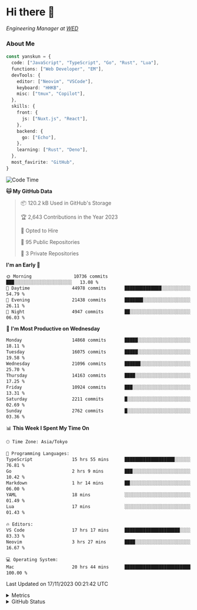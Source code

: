 # Hi there&nbsp;:wave:

<!-- ![Alt text](https://spotify-recently-played-readme.vercel.app/api?user=31kynbuubkiu3r4qh4hjuaglhfay) -->

_Engineering Manager at [WED](https://github.com/wedinc)_

### About Me

```ts
const yanskun = {
  code: ["JavaScript", "TypeScript", "Go", "Rust", "Lua"],
  functions: ["Web Developer", "EM"],
  devTools: {
    editor: ["Neovim", "VSCode"],
    keyboard: "HHKB",
    misc: ["tmux", "Copilot"],
  },
  skills: {
    front: {
      js: ["Nuxt.js", "React"],
    },
    backend: {
      go: ["Echo"],
    },
    learning: ["Rust", "Deno"],
  },
  most_favirite: "GitHub",
}
```

<!--START_SECTION:waka-->
![Code Time](http://img.shields.io/badge/Code%20Time-557%20hrs%2029%20mins-blue)

**🐱 My GitHub Data** 

> 📦 120.2 kB Used in GitHub's Storage 
 > 
> 🏆 2,643 Contributions in the Year 2023
 > 
> 💼 Opted to Hire
 > 
> 📜 95 Public Repositories 
 > 
> 🔑 3 Private Repositories 
 > 
**I'm an Early 🐤** 

```text
🌞 Morning                10736 commits       ███░░░░░░░░░░░░░░░░░░░░░░   13.08 % 
🌆 Daytime                44978 commits       ██████████████░░░░░░░░░░░   54.79 % 
🌃 Evening                21438 commits       ███████░░░░░░░░░░░░░░░░░░   26.11 % 
🌙 Night                  4947 commits        ██░░░░░░░░░░░░░░░░░░░░░░░   06.03 % 
```
📅 **I'm Most Productive on Wednesday** 

```text
Monday                   14868 commits       █████░░░░░░░░░░░░░░░░░░░░   18.11 % 
Tuesday                  16075 commits       █████░░░░░░░░░░░░░░░░░░░░   19.58 % 
Wednesday                21096 commits       ██████░░░░░░░░░░░░░░░░░░░   25.70 % 
Thursday                 14163 commits       ████░░░░░░░░░░░░░░░░░░░░░   17.25 % 
Friday                   10924 commits       ███░░░░░░░░░░░░░░░░░░░░░░   13.31 % 
Saturday                 2211 commits        █░░░░░░░░░░░░░░░░░░░░░░░░   02.69 % 
Sunday                   2762 commits        █░░░░░░░░░░░░░░░░░░░░░░░░   03.36 % 
```


📊 **This Week I Spent My Time On** 

```text
🕑︎ Time Zone: Asia/Tokyo

💬 Programming Languages: 
TypeScript               15 hrs 55 mins      ███████████████████░░░░░░   76.81 % 
Go                       2 hrs 9 mins        ███░░░░░░░░░░░░░░░░░░░░░░   10.42 % 
Markdown                 1 hr 14 mins        ██░░░░░░░░░░░░░░░░░░░░░░░   06.00 % 
YAML                     18 mins             ░░░░░░░░░░░░░░░░░░░░░░░░░   01.49 % 
Lua                      17 mins             ░░░░░░░░░░░░░░░░░░░░░░░░░   01.43 % 

🔥 Editors: 
VS Code                  17 hrs 17 mins      █████████████████████░░░░   83.33 % 
Neovim                   3 hrs 27 mins       ████░░░░░░░░░░░░░░░░░░░░░   16.67 % 

💻 Operating System: 
Mac                      20 hrs 44 mins      █████████████████████████   100.00 % 
```


 Last Updated on 17/11/2023 00:21:42 UTC
<!--END_SECTION:waka-->

<details>
  <summary>Metrics</summary>
  <img src="https://github.com/yanskun/yanskun/blob/main/github-metrics.svg" alt="Metrics">
</details>

<details>
  <summary>GitHub Status</summary>
  <picture>
    <source media="(prefers-color-scheme: dark)" srcset="https://raw.githubusercontent.com/yanskun/yanskun/master/profile-summary-card-output/nord_dark/0-profile-details.svg">
   <img src="https://raw.githubusercontent.com/yanskun/yanskun/master/profile-summary-card-output/default/0-profile-details.svg">
  </picture>
  <br>
  <picture>
    <source media="(prefers-color-scheme: dark)" srcset="https://raw.githubusercontent.com/yanskun/yanskun/master/profile-summary-card-output/nord_dark/1-repos-per-language.svg">
   <img src="https://raw.githubusercontent.com/yanskun/yanskun/master/profile-summary-card-output/default/1-repos-per-language.svg">
  </picture>
  <picture>
    <source media="(prefers-color-scheme: dark)" srcset="https://raw.githubusercontent.com/yanskun/yanskun/master/profile-summary-card-output/nord_dark/2-most-commit-language.svg">
   <img src="https://raw.githubusercontent.com/yanskun/yanskun/master/profile-summary-card-output/default/2-most-commit-language.svg">
  </picture>
  <br>
  <picture>
    <source media="(prefers-color-scheme: dark)" srcset="https://raw.githubusercontent.com/yanskun/yanskun/master/profile-summary-card-output/nord_dark/3-stats.svg">
   <img src="https://raw.githubusercontent.com/yanskun/yanskun/master/profile-summary-card-output/default/3-stats.svg">
  </picture>
  <picture>
    <source media="(prefers-color-scheme: dark)" srcset="https://raw.githubusercontent.com/yanskun/yanskun/master/profile-summary-card-output/nord_dark/4-productive-time.svg">
   <img src="https://raw.githubusercontent.com/yanskun/yanskun/master/profile-summary-card-output/default/4-productive-time.svg">
  </picture>
</details>
